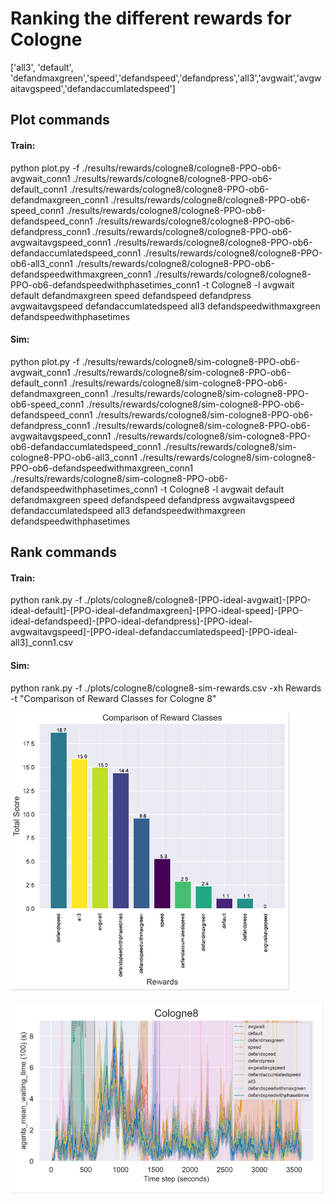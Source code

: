 # Ranking the different rewards for Cologne
['all3', 'default', 'defandmaxgreen','speed','defandspeed','defandpress','all3','avgwait','avgwaitavgspeed','defandaccumlatedspeed']

## Plot commands
#### Train: 
python plot.py -f ./results/rewards/cologne8/cologne8-PPO-ob6-avgwait_conn1 ./results/rewards/cologne8/cologne8-PPO-ob6-default_conn1 ./results/rewards/cologne8/cologne8-PPO-ob6-defandmaxgreen_conn1 ./results/rewards/cologne8/cologne8-PPO-ob6-speed_conn1 ./results/rewards/cologne8/cologne8-PPO-ob6-defandspeed_conn1 ./results/rewards/cologne8/cologne8-PPO-ob6-defandpress_conn1 ./results/rewards/cologne8/cologne8-PPO-ob6-avgwaitavgspeed_conn1 ./results/rewards/cologne8/cologne8-PPO-ob6-defandaccumlatedspeed_conn1 ./results/rewards/cologne8/cologne8-PPO-ob6-all3_conn1 ./results/rewards/cologne8/cologne8-PPO-ob6-defandspeedwithmaxgreen_conn1 ./results/rewards/cologne8/cologne8-PPO-ob6-defandspeedwithphasetimes_conn1 -t Cologne8 -l avgwait default defandmaxgreen speed defandspeed defandpress avgwaitavgspeed defandaccumlatedspeed all3 defandspeedwithmaxgreen defandspeedwithphasetimes

#### Sim:
python plot.py -f ./results/rewards/cologne8/sim-cologne8-PPO-ob6-avgwait_conn1 ./results/rewards/cologne8/sim-cologne8-PPO-ob6-default_conn1 ./results/rewards/cologne8/sim-cologne8-PPO-ob6-defandmaxgreen_conn1 ./results/rewards/cologne8/sim-cologne8-PPO-ob6-speed_conn1 ./results/rewards/cologne8/sim-cologne8-PPO-ob6-defandspeed_conn1 ./results/rewards/cologne8/sim-cologne8-PPO-ob6-defandpress_conn1 ./results/rewards/cologne8/sim-cologne8-PPO-ob6-avgwaitavgspeed_conn1 ./results/rewards/cologne8/sim-cologne8-PPO-ob6-defandaccumlatedspeed_conn1 ./results/rewards/cologne8/sim-cologne8-PPO-ob6-all3_conn1 ./results/rewards/cologne8/sim-cologne8-PPO-ob6-defandspeedwithmaxgreen_conn1 ./results/rewards/cologne8/sim-cologne8-PPO-ob6-defandspeedwithphasetimes_conn1 -t Cologne8 -l avgwait default defandmaxgreen speed defandspeed defandpress avgwaitavgspeed defandaccumlatedspeed all3 defandspeedwithmaxgreen defandspeedwithphasetimes 

## Rank commands
#### Train: 
python rank.py -f ./plots/cologne8/cologne8-[PPO-ideal-avgwait]-[PPO-ideal-default]-[PPO-ideal-defandmaxgreen]-[PPO-ideal-speed]-[PPO-ideal-defandspeed]-[PPO-ideal-defandpress]-[PPO-ideal-avgwaitavgspeed]-[PPO-ideal-defandaccumlatedspeed]-[PPO-ideal-all3]_conn1.csv


#### Sim:
python rank.py -f ./plots/cologne8/cologne8-sim-rewards.csv -xh Rewards -t "Comparison of Reward Classes for Cologne 8"


![Alt text](image-1.png)

![Alt text](image.png)

